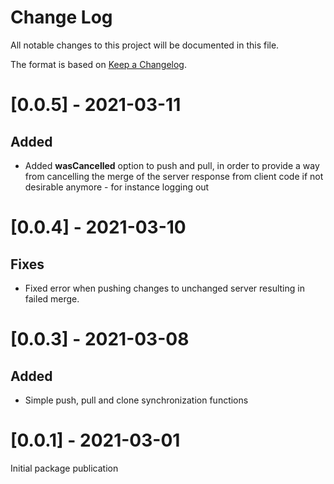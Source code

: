 # Change Log

All notable changes to this project will be documented in this file.

The format is based on [Keep a Changelog](http://keepachangelog.com/).

# [0.0.5] - 2021-03-11

## Added

- Added **wasCancelled** option to push and pull, in order
  to provide a way from cancelling the merge of the server
  response from client code if not desirable anymore -
  for instance logging out

# [0.0.4] - 2021-03-10

## Fixes

- Fixed error when pushing changes to unchanged server resulting
  in failed merge.

# [0.0.3] - 2021-03-08

## Added

- Simple push, pull and clone synchronization functions

# [0.0.1] - 2021-03-01

Initial package publication
